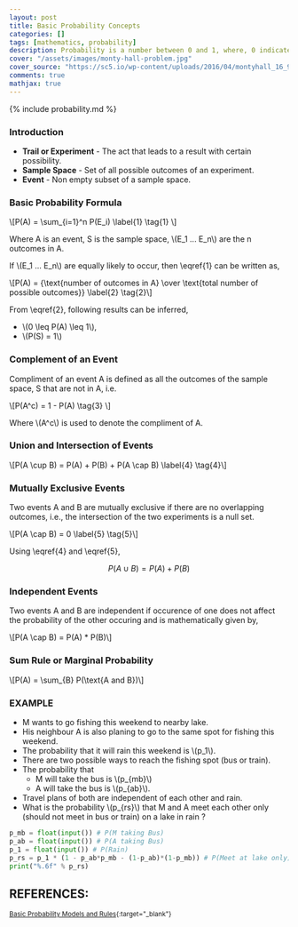```yaml
---
layout: post
title: Basic Probability Concepts
categories: []
tags: [mathematics, probability]
description: Probability is a number between 0 and 1, where, 0 indicates impossibility and 1 indicates certainty.
cover: "/assets/images/monty-hall-problem.jpg"
cover_source: "https://sc5.io/wp-content/uploads/2016/04/montyhall_16_9_still.jpg"
comments: true
mathjax: true
---
```


{% include probability.md %}


### Introduction
* **Trail or Experiment** - The act that leads to a result with certain possibility.
* **Sample Space**	- Set of all possible outcomes of an experiment.
* **Event** -	Non empty subset of a sample space.

### Basic Probability Formula

\\[P(A) = \sum_{i=1}^n P(E_i) \label{1} \tag{1} \\]

Where A is an event, S is the sample space, \\(E_1 ... E_n\\) are the n outcomes in A.

If \\(E_1 ... E_n\\) are equally likely to occur, then \eqref{1} can be written as,

\\[P(A) = {\text{number of outcomes in A} \over \text{total number of possible outcomes}} \label{2} \tag{2}\\]

From \eqref{2}, following results can be inferred,

* \\(0 \leq P(A) \leq 1\\),
* \\(P(S) = 1\\)

### Complement of an Event

Compliment of an event A is defined as all the outcomes of the sample space, S that are not in A, i.e.

\\[P(A^c) = 1 - P(A) \tag{3} \\]

Where \\(A^c\\) is used to denote the compliment of A.

### Union and Intersection of Events

\\[P(A \cup B) = P(A) + P(B) + P(A \cap B) \label{4} \tag{4}\\]

### Mutually Exclusive Events

Two events A and B are mutually exclusive if there are no overlapping outcomes, i.e., the intersection of the two experiments is a null set.

\\[P(A \cap B) = 0 \label{5} \tag{5}\\]

Using \eqref{4} and \eqref{5}, 

 $$P(A \cup B) = P(A) + P(B) \tag{6}$$

### Independent Events

Two events A and B are independent if occurence of one does not affect the probability of the other occuring and is mathematically given by,

\\[P(A \cap B) = P(A) * P(B)\\]

### Sum Rule or Marginal Probability

\\[P(A) = \sum_{B} P(\text{A and B})\\]

### EXAMPLE
* M wants to go fishing this weekend to nearby lake.
* His neighbour A is also planing to go to the same spot for fishing this weekend.
* The probability that it will rain this weekend is \\(p_1\\).
* There are two possible ways to reach the fishing spot (bus or train).
* The probability that
  * M will take the bus is \\(p_{mb}\\)
  * A will take the bus is \\(p_{ab}\\).
* Travel plans of both are independent of each other and rain.
* What is the probability \\(p_{rs}\\) that M and A meet each other only (should not meet in bus or train) on a lake in rain ?

```python
p_mb = float(input()) # P(M taking Bus)
p_ab = float(input()) # P(A taking Bus)
p_1 = float(input()) # P(Rain)
p_rs = p_1 * (1 - p_ab*p_mb - (1-p_ab)*(1-p_mb)) # P(Meet at lake only)
print("%.6f" % p_rs)
```

## REFERENCES:

<small>[Basic Probability Models and Rules](https://www.hackerearth.com/practice/machine-learning/prerequisites-of-machine-learning/basic-probability-models-and-rules/tutorial/){:target="_blank"}</small>
